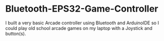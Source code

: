 # Bluetooth-EPS32-Game-Controller
I built a very basic Arcade controller using Bluetooth and ArduinoIDE so I could play old school arcade games on my laptop with a Joystick and button(s).

